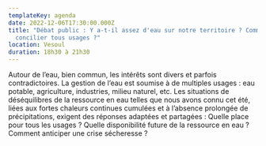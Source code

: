 ```yaml
---
templateKey: agenda
date: 2022-12-06T17:30:00.000Z
title: "Débat public : Y a-t-il assez d'eau sur notre territoire ? Comment
  concilier tous usages ?"
location: Vesoul
duration: 18h30 à 21h30
---
```

Autour de l’eau, bien commun, les intérêts sont divers et parfois contradictoires. La gestion de l’eau est soumise à de multiples usages : eau potable, agriculture, industries, milieu naturel, etc. Les situations de déséquilibres de la ressource en eau telles que nous avons connu cet été, liées aux fortes chaleurs continues cumulées et à l’absence prolongée de précipitations, exigent des réponses adaptées et partagées : Quelle place pour tous les usages ? Quelle disponibilité future de la ressource en eau ? Comment anticiper une crise sécheresse ?